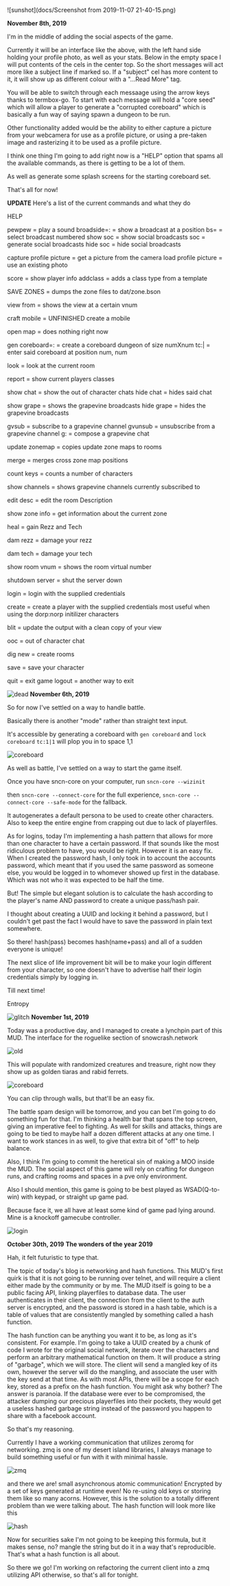 



![sunshot](docs/Screenshot from 2019-11-07 21-40-15.png)

****November 8th, 2019****

I'm in the middle of adding the social aspects of the game.

Currently it will be an interface like the above, with
the left hand side holding your profile photo, as well
as your stats. Below in the empty space I will put
contents of the cels in the center top. So the short
messages will act more like a subject line if marked so.
If a "subject" cel has more content to it, it will show
up as different colour with a "...Read More" tag.

You will be able to switch through each messaage using
the arrow keys thanks to termbox-go. To start with each
message will hold a "core seed" which will allow a player
to generate a "corrupted coreboard" which is basically
a fun way of saying spawn a dungeon to be run.

Other functionality added would be the ability to either
capture a picture from your webcamera for use as a profile
picture, or using a pre-taken image and rasterizing it
to be used as a profile picture.

I think one thing I'm going to add right now is a "HELP"
option that spams all the available commands, as there
is getting to be a lot of them.

As well as generate some splash screens for the starting
coreboard set.

That's all for now!

**UPDATE**
Here's a list of the current commands and what they do

HELP

pewpew <num> = play a sound
broadside=<num>:<num> = show a broadcast at a position
bs=<num> = select broadcast numbered
show soc = show social broadcasts
soc = generate social broadcasts
hide soc = hide social broadcasts

capture profile picture = get a picture from the camera
load profile picture = use an existing photo

score = show player info
addclass = adds a class type from a template

SAVE ZONES = dumps the zone files to dat/zone.bson

view from <num> = shows the view at a certain vnum

craft mobile = UNFINISHED create a mobile

open map = does nothing right now

gen coreboard=<num>:<num> = create a coreboard dungeon of size numXnum
tc:<num>|<num> = enter said coreboard at position num, num

look = look at the current room

report = show current players classes

show chat = show the out of character chats
hide chat = hides said chat

show grape = shows the grapevine broadcasts
hide grape = hides the grapevine broadcasts

gvsub <channelname> = subscribe to a grapevine channel
gvunsub <channelname> = unsubscribe from a grapevine channel
g:<words> = compose a grapevine chat


update zonemap = copies update zone maps to rooms

merge <zonesource> <zonedest> = merges cross zone map positions

count keys = counts a number of characters

show channels = shows grapevine channels currently subscribed to

edit desc = edit the room Description

show zone info = get information about the current zone

heal = gain Rezz and Tech

dam rezz = damage your rezz

dam tech = damage your tech

show room vnum = shows the room virtual number

shutdown server = shut the server down

login <player> <pass> = login with the supplied credentials

create <player> <pass> = create a player with the supplied credentials
                          most useful when using the dorp:norp initilizer characters

blit = update the output with a clean copy of your view

ooc <words> = out of character chat

dig new = create rooms

save = save your character

quit = exit game
logout = another way to exit



![dead](docs/dead.png)
****November 6th, 2019****

So for now I've settled on a way to handle battle.

Basically there is another "mode" rather than straight text input.

It's accessible by generating a coreboard with ```gen coreboard```
and ```lock coreboard``` ```tc:1|1``` will plop you in to space 1,1

![coreboard](docs/coreboard.png)

As well as battle, I've settled on a way to start the game itself.

Once you have sncn-core on your computer, run ```sncn-core --wizinit```

then ```sncn-core --connect-core``` for the full experience, ```sncn-core --connect-core --safe-mode```
for the fallback.

It autogenerates a default persona to be used to create other characters.
Also to keep the entire engine from crapping out due to lack of playerfiles.

As for logins, today I'm implementing a hash pattern that allows for
more than one character to have a certain password. If that sounds
like the most ridiculous problem to have, you would be right. However it
is an easy fix. When I created the password hash, I only took in to
account the accounts password, which meant that if you used the same
password as someone else, you would be logged in to whomever showed
up first in the database. Which was not who it was expected to be
half the time.

But! The simple but elegant solution is to calculate the hash according
to the player's name AND password to create a unique pass/hash pair.

I thought about creating a UUID and locking it behind a password, but
I couldn't get past the fact I would have to save the password in plain
text somewhere.

So there! hash(pass) becomes hash(name+pass) and all of a sudden everyone
is unique!

The next slice of life improvement bit will be to make your login different
from your character, so one doesn't have to advertise half their
login credentials simply by logging in.

Till next time!

Entropy




![glitch](docs/glitch.png)
****November 1st, 2019****

Today was a productive day, and I managed to create a lynchpin part of this MUD. The interface for the roguelike section of snowcrash.network

![old](docs/old.png)

This will populate with randomized creatures and treasure, right now they show up as golden tiaras and rabid ferrets.

![coreboard](docs/coreboard.png)

You can clip through walls, but that'll be an easy fix.

The battle spam design will be tomorrow, and you can bet I'm going to do something fun for that. I'm thinking a health
bar that spans the top screen, giving an imperative feel to fighting. As well for skills and attacks, things are going
to be tied to maybe half a dozen different attacks at any one time. I want to work stances in as well, to give that 
extra bit of "off" to help balance.


Also, I think I'm going to commit the heretical sin of making a MOO inside the MUD. The social aspect of this game will
rely on crafting for dungeon runs, and crafting rooms and spaces in a pve only environment.

Also I should mention, this game is going to be best played as WSAD(Q-to-win) with keypad, or straight up game pad.

Because face it, we all have at least some kind of game pad lying around. Mine is a knockoff gamecube controller.

![login](docs/login.png)


****October 30th, 2019****
**The wonders of the year 2019**


Hah, it felt futuristic to type that.


The topic of today's blog is networking and hash functions. This MUD's first quirk is that it is not going to be running over telnet, and will require a client either made by the community or by me. The MUD itself is going to be a public facing API, linking playerfiles to database data. The user authenticates in their client, the connection from the client to the auth server is encrypted, and the password is stored in a hash table, which is a table of values that are consistently mangled by something called a hash function.


The hash function can be anything you want it to be, as long as it's consistent. For example. I'm going to take a UUID created by a chunk of code I wrote for the original social network, iterate over the characters and perform an arbitrary mathematical function on them. It will produce a string of "garbage", which we will store. The client will send a mangled key of its own, however the server will do the mangling, and associate the user with the key send at that time. As with most APIs, there will be a scope for each key, stored as a prefix on the hash function.
You might ask why bother? The answer is paranoia. If the database were ever to be compromised, the attacker dumping our precious playerfiles into their pockets, they would get a useless hashed garbage string instead of the password you happen to share with a facebook account.

So that's my reasoning.


Currently I have a working communication that utilizes zeromq for networking. zmq is one of my desert island libraries, I always manage to build something useful or fun with it with minimal hassle. 

![zmq](docs/zmq.png)

and there we are! small asynchronous atomic communication! Encrypted by a set of keys generated at runtime even! No re-using old keys or storing them like so many acorns. However, this is the solution to a totally different problem than we were talking about. The hash function will look more like this

![hash](docs/hash.png)

Now for securities sake I'm not going to be keeping this formula, but it makes sense, no? mangle the string but do it in a way that's reproducible. That's what a hash function is all about.


So there we go! I'm working on refactoring the current client into a zmq utilizing API otherwise, so that's all for tonight.
